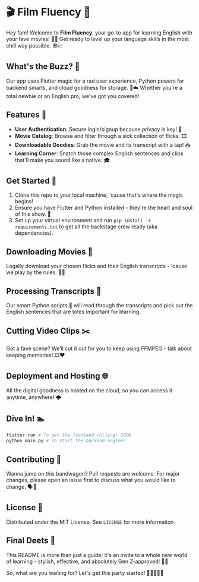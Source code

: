 # 🎬 Film Fluency 🌟

Hey fam! Welcome to **Film Fluency**, your go-to app for learning English with your fave movies! 🍿✨ Get ready to level up your language skills in the most chill way possible. 😎📈

## What's the Buzz? 🐝

Our app uses Flutter magic for a rad user experience, Python powers for backend smarts, and cloud goodness for storage. 🤖☁️ Whether you're a total newbie or an English pro, we've got you covered!

## Features 🚀

- **User Authentication**: Secure login/signup because privacy is key! 🔐
- **Movie Catalog**: Browse and filter through a sick collection of flicks. 🎞️
- **Downloadable Goodies**: Grab the movie and its transcript with a tap! 📥
- **Learning Corner**: Snatch those complex English sentences and clips that'll make you sound like a native. 🎓

## Get Started 🏁

1. Clone this repo to your local machine, 'cause that's where the magic begins!
2. Ensure you have Flutter and Python installed - they're the heart and soul of this show. 💖
3. Set up your virtual environment and run `pip install -r requirements.txt` to get all the backstage crew ready (aka dependencies).

## Downloading Movies 🎥

Legally download your chosen flicks and their English transcripts - 'cause we play by the rules. 📜✅

## Processing Transcripts 📑

Our smart Python scripts 🐍 will read through the transcripts and pick out the English sentences that are totes important for learning.

## Cutting Video Clips ✂️

Got a fave scene? We’ll cut it out for you to keep using FFMPEG - talk about keeping memories! 🎞️❤️

## Deployment and Hosting 🌐

All the digital goodness is hosted on the cloud, so you can access it anytime, anywhere! 🌩️

## Dive In! 🏊

```bash
flutter run # To get the frontend rolling! SOON 
python main.py # To start the backend engine!
```

## Contributing 🤝

Wanna jump on this bandwagon? Pull requests are welcome. For major changes, please open an issue first to discuss what you would like to change. 🗣️🔧

## License 📜

Distributed under the MIT License. See `LICENSE` for more information.

## Final Deets 📢

This README is more than just a guide; it's an invite to a whole new world of learning - stylish, effective, and absolutely Gen Z-approved! 🎉👾

So, what are you waiting for? Let's get this party started! 🥳👩‍💻👨‍💻

